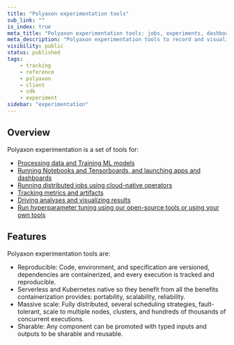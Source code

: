 ```yaml
---
title: "Polyaxon experimentation tools"
sub_link: ""
is_index: true
meta_title: "Polyaxon experimentation tools: jobs, experiments, dashboards, notebooks, visualizations - Polyaxon Experimentation"
meta_description: "Polyaxon experimentation tools to record and visualize every detail of your research process, collaborate easily, and get aster results."
visibility: public
status: published
tags:
    - tracking
    - reference
    - polyaxon
    - client
    - sdk
    - experiment
sidebar: "experimentation"
---
```


## Overview

Polyaxon experimentation is a set of tools for:

 * [Processing data and Training ML models](/docs/experimentation/jobs/)
 * [Running Notebooks and Tensorboards, and launching apps and dashboards](/docs/experimentation/services/)
 * [Running distributed jobs using cloud-native operators](/docs/experimentation/distributed/)
 * [Tracking metrics and artifacts](/docs/experimentation/tracking/)
 * [Driving analyses and visualizing results](/docs/experimentation/visualizations/)
 * [Run hyperparameter tuning using our open-source tools or using your own tools](/docs/experimentation/sweep/)


## Features

Polyaxon experimentation tools are:
 * Reproducible: Code, environment, and specification are versioned, dependencies are containerized, and every execution is tracked and reproducible.
 * Serverless and Kubernetes native so they benefit from all the benefits containerization provides: portability, scalability, reliability.
 * Massive scale: Fully distributed, several scheduling strategies, fault-tolerant, scale to multiple nodes, clusters, and hundreds of thousands of concurrent executions.
 * Sharable: Any component can be promoted with typed inputs and outputs to be sharable and reusable.
